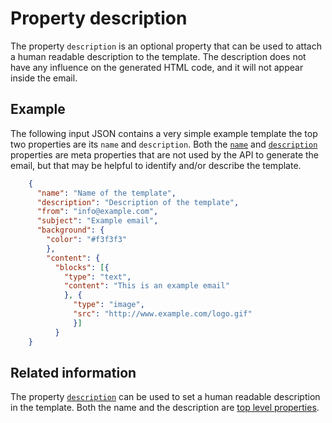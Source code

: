 # Property description

The property `description` is an optional property that can be
used to attach a human readable description to the template. The description
does not have any influence on the generated HTML code, and it will
not appear inside the email.


## Example


The following input JSON contains a very simple example template the top two properties are
its `name` and `description`. Both the [`name`](/support/json/property-name)
and  [`description`](/support/json/property-description)
properties are meta properties that are not used by the API to generate the
email, but that may be helpful to identify and/or describe the template.


````json
    {
      "name": "Name of the template",
      "description": "Description of the template",
      "from": "info@example.com",
      "subject": "Example email",
      "background": {
        "color": "#f3f3f3"
        },
        "content": {
          "blocks": [{
            "type": "text",
            "content": "This is an example email"
            }, {
              "type": "image",
              "src": "http://www.example.com/logo.gif"
              }]
          }
    }
````


## Related information

The property [`description`](/support/json/property-description) can be used to set a human readable description in the template. Both the name and the description are [top level properties](/support/json/top-level-properties).
